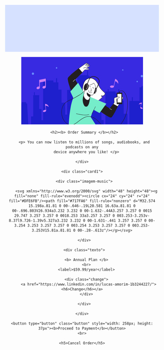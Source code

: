 <!DOCTYPE html>
<html lang="en">

<head>
  <meta charset="UTF-8">
  <meta name="viewport" content="width=device-width, initial-scale=1.0">

  <link rel="icon" type="image/png" sizes="32x32" href="./images/favicon-32x32.png">
  <link rel="stylesheet" href="css/style.css">
  <link rel="preconnect" href="https://fonts.googleapis.com">
  <link rel="preconnect" href="https://fonts.gstatic.com" crossorigin>
  <link href="https://fonts.googleapis.com/css2?family=Red+Hat+Display:wght@500;700;900&display=swap" rel="stylesheet">
  <title>Frontend Mentor | Order summary card</title>

</head>

<body>

   <svg xmlns="http://www.w3.org/2000/svg" width="1440" height="437"><path fill="#D6E1FF" fill-rule="evenodd" d="M0 349.974c218.558 116.035 460.05 116.035 724.475 0s502.933-116.035 715.525 0V0H0v349.974z"/></svg>

  <div class="card" style="text-align: center;">
    <img src="images/image.png" class="img">
    <div class="container">

      <h2><b> Order Summary </b></h2>

      <p> You can now listen to millions of songs, audiobooks, and podcasts on any
        device anywhere you like! </p>

    </div>

    <div class="card1">

      <div class="imagem-music">

        <svg xmlns="http://www.w3.org/2000/svg" width="48" height="48"><g fill="none" fill-rule="evenodd"><circle cx="24" cy="24" r="24" fill="#DFE6FB"/><path fill="#717FA6" fill-rule="nonzero" d="M32.574 15.198a.81.81 0 00-.646-.19L20.581 16.63a.81.81 0 00-.696.803V26.934a3.232 3.232 0 00-1.632-.44A3.257 3.257 0 0015 29.747 3.257 3.257 0 0018.253 33a3.257 3.257 0 003.253-3.253v-8.37l9.726-1.39v5.327a3.232 3.232 0 00-1.631-.441 3.257 3.257 0 00-3.254 3.253 3.257 3.257 0 003.254 3.253 3.257 3.257 0 003.253-3.253V15.81a.81.81 0 00-.28-.613z"/></g></svg>

      </div>

      <div class="texto">

        <b> Annual Plan </b>
        <br>
        <label>$59.99/year</label>

        <div class="change">
          <a href="https://www.linkedin.com/in/lucas-amorim-1b3244227/"><h6>Change</h6></a>
        </div>
        
      </div>

    </div>

    <button type="button" class="button" style="width: 258px; height: 37px"><b>Proceed to Payment</b></button>
    <br>

    <h5>Cancel Order</h5>

  </div>

</body>

</html>